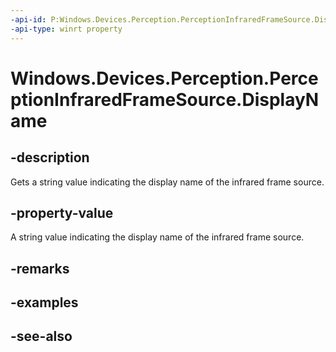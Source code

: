 ```yaml
---
-api-id: P:Windows.Devices.Perception.PerceptionInfraredFrameSource.DisplayName
-api-type: winrt property
---
```


<!-- Property syntax
public string DisplayName { get; }
-->

# Windows.Devices.Perception.PerceptionInfraredFrameSource.DisplayName

## -description
Gets a string value indicating the display name of the infrared frame source.

## -property-value
A string value indicating the display name of the infrared frame source.

## -remarks

## -examples

## -see-also
